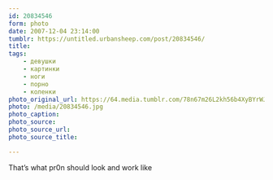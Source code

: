 ```yaml
---
id: 20834546
form: photo
date: 2007-12-04 23:14:00
tumblr: https://untitled.urbansheep.com/post/20834546/
title:
tags:
    - девушки
    - картинки
    - ноги
    - порно
    - коленки
photo_original_url: https://64.media.tumblr.com/78n67m26L2kh56b4XyBYrWJv_1280.jpg
photo: /media/20834546.jpg
photo_caption: 
photo_source:
photo_source_url:
photo_source_title:

---
```


<p>That’s what pr0n should look and work like</p>
